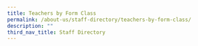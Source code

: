 ```yaml
---
title: Teachers by Form Class
permalink: /about-us/staff-directory/teachers-by-form-class/
description: ""
third_nav_title: Staff Directory
---
```

